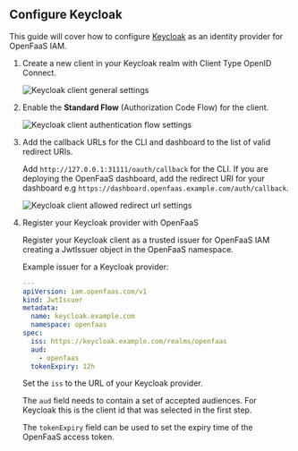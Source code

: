 ## Configure Keycloak

This guide will cover how to configure [Keycloak](https://www.keycloak.org/) as an identity provider for OpenFaaS IAM.

1. Create a new client in your Keycloak realm with Client Type OpenID Connect.

    ![Keycloak client general settings](/images/oidc-configuration/keycloak/keycloak-general-settings.png)

2. Enable the **Standard Flow** (Authorization Code Flow) for the client.

    ![Keycloak client authentication flow settings](/images/oidc-configuration/keycloak/keycloak-auth-flow.png)

3. Add the callback URLs for the CLI and dashboard to the list of valid redirect URIs.

    Add `http://127.0.0.1:31111/oauth/callback` for the CLI. If you are deploying the OpenFaaS dashboard, add the redirect URI for your dashboard e.g `https://dashboard.openfaas.example.com/auth/callback`.

    ![Keycloak client allowed redirect url settings](/images/oidc-configuration/keycloak/keycloak-callback.png)

4. Register your Keycloak provider with OpenFaaS

    Register your Keycloak client as a trusted issuer for OpenFaaS IAM creating a JwtIssuer object in the OpenFaaS namespace.

    Example issuer for a Keycloak provider:

    ```yaml
    ---
    apiVersion: iam.openfaas.com/v1
    kind: JwtIssuer
    metadata:
      name: keycloak.example.com
      namespace: openfaas
    spec:
      iss: https://keycloak.example.com/realms/openfaas
      aud:
        - openfaas
      tokenExpiry: 12h
    ```

    Set the `iss` to the URL of your Keycloak provider.

    The `aud` field needs to contain a set of accepted audiences. For Keycloak this is the client id that was selected in the first step.

    The `tokenExpiry` field can be used to set the expiry time of the OpenFaaS access token.

